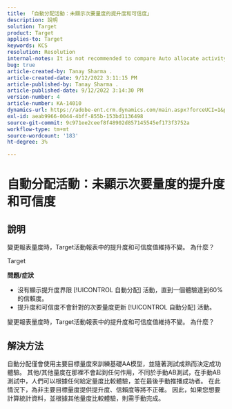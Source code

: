 ```yaml
---
title: 「自動分配活動：未顯示次要量度的提升度和可信度」
description: 說明
solution: Target
product: Target
applies-to: Target
keywords: KCS
resolution: Resolution
internal-notes: It is not recommended to compare Auto allocate activity report from Target classic because the Target classic UI does not support auto allocate reporting.
bug: true
article-created-by: Tanay Sharma .
article-created-date: 9/12/2022 3:11:15 PM
article-published-by: Tanay Sharma .
article-published-date: 9/12/2022 3:14:30 PM
version-number: 4
article-number: KA-14010
dynamics-url: https://adobe-ent.crm.dynamics.com/main.aspx?forceUCI=1&pagetype=entityrecord&etn=knowledgearticle&id=09ca1c1f-ad32-ed11-9db1-002248086735
exl-id: aeab9966-0044-4bff-855b-153bd1136498
source-git-commit: 9c971ee2ceef8f48902d857145545ef173f3752a
workflow-type: tm+mt
source-wordcount: '183'
ht-degree: 3%

---
```


# 自動分配活動：未顯示次要量度的提升度和可信度

## 說明


變更報表量度時，Target活動報表中的提升度和可信度值維持不變。 為什麼？


Target



<b>問題/症狀</b>

- 沒有顯示提升度界限 [!UICONTROL 自動分配] 活動，直到一個體驗達到60%的信賴度。
- 提升度和可信度不會針對的次要量度更新 [!UICONTROL 自動分配] 活動。


變更報表量度時，Target活動報表中的提升度和可信度值維持不變。 為什麼？


## 解決方法




自動分配僅會使用主要目標量度來訓練基礎AA模型，並隨著測試成熟而決定成功體驗。 其他/其他量度在那裡不會起到任何作用，不同於手動AB測試，在手動AB測試中，人們可以根據任何給定量度比較體驗，並在最後手動推播成功者。 在此情況下，為非主要目標量度提供提升度、信賴度等將不正確。 因此，如果您想要計算統計資料，並根據其他量度比較體驗，則需手動完成。
